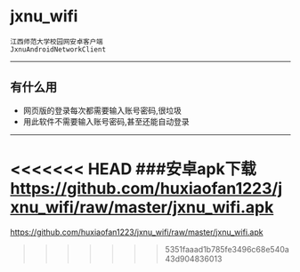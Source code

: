 # jxnu_wifi
	江西师范大学校园网安卓客户端
	JxnuAndroidNetworkClient
***

## 有什么用
 - 网页版的登录每次都需要输入账号密码,很垃圾
 - 用此软件不需要输入账号密码,甚至还能自动登录
***

<<<<<<< HEAD
###安卓apk下载
https://github.com/huxiaofan1223/jxnu_wifi/raw/master/jxnu_wifi.apk
=======
https://github.com/huxiaofan1223/jxnu_wifi/raw/master/jxnu_wifi.apk
>>>>>>> 5351faaad1b785fe3496c68e540a43d904836013
